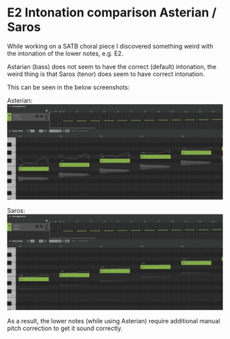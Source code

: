 # E2 Intonation comparison Asterian / Saros

While working on a SATB choral piece I discovered something weird with the intonation of the lower notes, e.g. E2.

Astarian (bass) does not seem to have the correct (default) intonation,
the weird thing is that Saros (tenor) does seem to have correct intonation.

This can be seen in the below screenshots:

Asterian:
![E2 Asterian](E2-Asterian.png)

Saros:
![E2 Saros](E2-Saros.png)

As a result, the lower notes (while using Asterian) require additional manual pitch correction to get it sound correctly.
